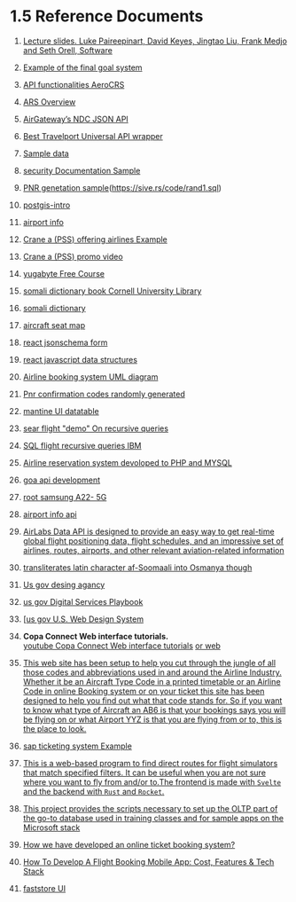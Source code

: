 # 1.5 Reference Documents

1. [Lecture slides.
Luke Paireepinart, David Keyes, Jingtao Liu, Frank Medjo and Seth Orell, Software
](https://pdfcoffee.com/download/software-requirements-specification-for-airline-flight-booking-system-software-requirements-specification-for-airline-flight-booking-system-pdf-free.html)
2. [Example of the final goal system](https://www.lemax.net/)

3. [API functionalities AeroCRS](https://docs.aerocrs.com/reference/getairlines-1)

4. [ARS Overview](https://fasrsmall634.weebly.com/disadvantages-of-manual-airline-reservation-system.html)

5. [AirGateway’s NDC JSON API](https://dev-guides.airgateway.net/)

6. [Best Travelport Universal API wrapper](https://github.com/Travelport-Ukraine/uapi-json)

7. [Sample data](http://www.lsv.fr/~sirangel/teaching/dataset/index.html)

8. [security Documentation Sample](https://duffel.com/security)

9. [PNR genetation sample](https://sive.rs/rand1)(<https://sive.rs/code/rand1.sql>)

10. [postgis-intro](https://postgis.net/workshops/zh_Hans/postgis-intro/geography.html)

11. [airport info](https://www.airportcoder.com/)

12. [Crane a (PSS) offering airlines Example](https://crane.aero/)

13. [Crane a (PSS) promo video](https://youtu.be/kppIlGPEYT4)

14. [yugabyte Free Course](https://university.yugabyte.com/enrollments)

15. [somali dictionary book Cornell University Library](https://archive.org/details/cu31924026888820/page/143/mode/1up?view=theater)

16. [somali dictionary](https://www.lexilogos.com/english/somali_dictionary.htm)

17. [aircraft seat map](https://github.com/sjova/aircraft-seat-map)

18. [react jsonschema form](https://github.com/rjsf-team/react-jsonschema-form)

19. [react javascript data structures](https://profy.dev/article/javascript-data-structures)

20. [Airline booking system UML diagram](https://www.freeprojectz.com/uml-diagram/airline-booking-system-uml-diagram)

21. [Pnr confirmation codes randomly generated](https://www.flyertalk.com/forum/travelbuzz/1858116-pnr-confirmation-codes-randomly-generated.html)

22. [mantine UI datatable](https://icflorescu.github.io/mantine-datatable)

23. [sear flight "demo" On recursive queries ](https://habr.com/en/company/postgrespro/blog/490228/)

24. [SQL flight recursive queries IBM](https://www.ibm.com/docs/en/i/7.4?topic=optimization-example)

25. [Airline reservation system devoloped to PHP and MYSQL](https://youtu.be/CyeMNYzvkFg) 

25. [goa api development](https://www.toptal.com/go/goa-api-development) 

26. [root samsung A22- 5G](https://forum.xda-developers.com/t/guide-to-root-galaxy-a22-5g-unlock-bootloader-and-flash-official-firmware-noob-friendly.4404371/) 

27. [airport info api](https://rapidapi.com/Active-api/api/airport-info) 

28. [AirLabs Data API is designed to provide an easy way to get real-time global flight positioning data, flight schedules, and an impressive set of airlines, routes, airports, and other relevant aviation-related information](https://airlabs.co/docs) 

29. [transliterates latin character af-Soomaali into Osmanya though](http://abtirsi.com/transliterate.php) 

30. [Us gov desing agancy ](https://www.usds.gov/) 

31. [us gov Digital Services Playbook](https://playbook.cio.gov/) 

32. [[us gov U.S. Web Design System](https://designsystem.digital.gov/)

33. **Copa Connect Web interface tutorials.**  
    [youtube Copa Connect Web interface tutorials](https://youtube.com/playlist?list=PL47HO1V-U0AmRhWAErb1-JnB-o8qsKOcB) 
     [or web ](https://www.copaair.com/en/web/gs/agencias-sprk-inter/face-tutorials) 

34. [This web site has been setup to help you cut through the jungle of all those codes and abbreviations used in and around the Airline Industry. Whether it be an Aircraft Type Code in a printed timetable or an Airline Code in online Booking system or on your ticket this site has been designed to help you find out what that code stands for. So if you want to know what type of Aircraft an AB6 is that your bookings says you will be flying on or what Airport YYZ is that you are flying from or to, this is the place to look.](https://www.avcodes.co.uk/) 

35. [sap ticketing system Example](https://help.sap.com/docs/CONCUR_TRAVEL/8b8fdc56b55b47b09e9d2b820045e641/c43bb2fa51c310159ddcc8b1519c2583.html?locale=en-GB) 

36. [This is a web-based program to find direct routes for flight simulators that match specified filters. It can be useful when you are not sure where you want to fly from and/or to.The frontend is made with `Svelte` and the backend with `Rust` and `Rocket`.](https://github.com/Acizza/srfinder) 
37. [This project provides the scripts necessary to set up the OLTP part of the go-to database used in training classes and for sample apps on the Microsoft stack](https://github.com/oslabs-beta/dbhive/tree/main/db-sample-data) 

38. [How we have developed an online ticket booking system?](https://ddi-dev.com/blog/case/how-we-have-developed-an-online-ticket-booking-system/) 

39. [How To Develop A Flight Booking Mobile App: Cost, Features & Tech Stack](https://www.emizentech.com/blog/how-to-develop-a-flight-booking-mobile-app.html) 

40. [faststore UI](https://evergreen.faststore.dev/) 
<!---->
<!-- ```SQL -->
<!-- CREATE TABLE flights ( -->
<!-- flight_id bigint NOT NULL DEFAULT nextval('flights_flight_id_seq'::regclass), -->
<!-- flight_no character varying(6) NOT NULL, -->
<!-- company_id bigint NOT NULL DEFAULT nextval('flights_company_id_seq'::regclass), -->
<!-- scheduled_departure timestamp with time zone NOT NULL, -->
<!-- scheduled_arrival timestamp with time zone NOT NULL, -->
<!-- departure_airport character varying(3) NOT NULL, -->
<!-- arrival_airport character varying(3) NOT NULL, -->
<!-- status character varying(20) NOT NULL, -->
<!-- aircraft_id bigint NOT NULL DEFAULT nextval('flights_aircraft_id_seq'::regclass), -->
<!-- actual_departure timestamp with time zone NULL, -->
<!-- actual_arrival timestamp with time zone NULL, -->
<!-- CONSTRAINT flights_pkey PRIMARY KEY (flight_id), -->
<!-- CONSTRAINT flights_flight_no_scheduled_departure_key UNIQUE (flight_no, scheduled_departure), -->
<!-- CONSTRAINT flights_check_airlines_key UNIQUE (flight_id, company_id), -->
<!-- CONSTRAINT flights_company_id_fkey FOREIGN KEY (company_id) REFERENCES airlines(id), -->
<!-- CONSTRAINT flights_check1 CHECK (((actual_arrival IS NULL) OR ((actual_departure IS NOT NULL) AND (actual_arrival IS NOT NULL) AND (actual_arrival > actual_departure)))), -->
<!-- CONSTRAINT flights_status_check CHECK (((status)::text = ANY (ARRAY[('On Time'::character varying)::text, ('Delayed'::character varying)::text, ('Departed'::character varying)::text, ('Arrived'::character varying)::text, ('Scheduled'::character varying)::text, ('Cancelled'::character varying)::text]))), -->
<!-- CONSTRAINT flights_check CHECK ((scheduled_arrival > scheduled_departure)) -->
<!-- ); -->
<!-- CREATE UNIQUE INDEX flights_pkey ON public.flights USING btree (flight_id); -->
<!-- CREATE UNIQUE INDEX flights_flight_no_scheduled_departure_key ON public.flights USING btree (flight_no, scheduled_departure); -->
<!-- CREATE UNIQUE INDEX flights_check_airlines_key ON public.flights USING btree (flight_id, company_id); -->
<!---->
<!-- ``` -->
<!-- flight.sql -->
<!-- ```sql -->
<!-- WITH RECURSIVE search(arrival_airport, depth, path) AS ( -->
<!---->
<!-- -- everywhere you can fly from starting airport -->
<!---->
<!-- SELECT arrival_airport, 1, ARRAY[departure_airport, arrival_airport] -->
<!---->
<!-- FROM  flights -->
<!-- -- WHERE airline = 'WN' -- Southwest -->
<!-- WHERE -->
<!---->
<!-- AND departure_airport = 'DRM' -->
<!---->
<!-- UNION ALL -->
<!---->
<!-- -- everywhere you can fly from previous airport -->
<!---->
<!-- SELECT r.arrival_airport, depth + 1, path || r.arrival_airport -->
<!---->
<!-- FROM search AS s -- from the work table -->
<!---->
<!-- JOIN flights_v AS r ON s.arrival_airport = r.departure_airport -->
<!---->
<!-- WHERE r.scheduled_departure = 2022-09-28 03:32:47 -- Southwest -->
<!---->
<!-- AND depth < 3 -->
<!---->
<!-- AND NOT r.arrival_airport = ANY(path) -- no cycles -->
<!---->
<!-- ) -->
<!---->
<!-- SELECT * FROM search -->
<!---->
<!-- ORDER BY depth, arrival_airport; -->
<!-- ``` -->
